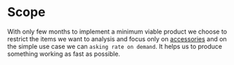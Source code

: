 Scope
=====

With only few months to implement a minimum viable product we choose to restrict the items we want to analysis and focus only on [accessories](https://www.poewiki.net/wiki/Jewellery) and on the simple use case we can `asking rate on demand`. It helps us to produce something working as fast as possible.
